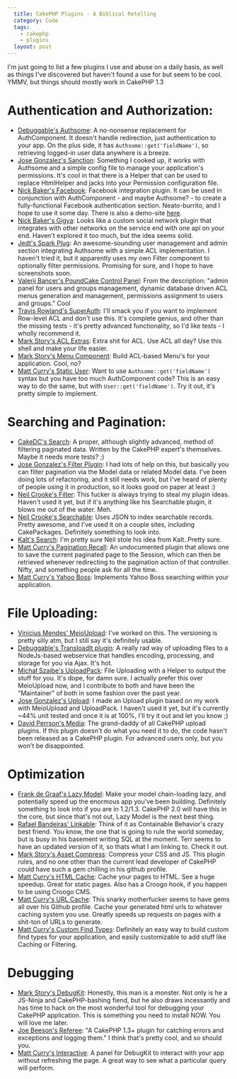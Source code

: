 ```yaml
---
  title: CakePHP Plugins - A Biblical Retelling
  category: Code
  tags:
    - cakephp
    - plugins
  layout: post
---
```


I'm just going to list a few plugins I use and abuse on a daily basis, as well as things I've discovered but haven't found a use for but seem to be cool. YMMV, but things should mostly work in CakePHP 1.3

# Authentication and Authorization:
- [Debuggable's Authsome](http://github.com/felixge/cakephp-authsome): A no-nonsense replacement for AuthComponent. It doesn't handle redirection, just authentication to your app. On the plus side, it has `Authsome::get('fieldName')`, so retrieving logged-in user data anywhere is a breeze.
- [Jose Gonzalez's Sanction](http://github.com/josegonzalez/sanction): Something I cooked up, it works with Authsome and a simple config file to manage your application's permissions. It's cool in that there is a Helper that can be used to replace HtmlHelper and jacks into your Permission configuration file.
- [Nick Baker's Facebook](http://github.com/webtechnick/CakePHP-Facebook-Plugin): Facebook integration plugin. It can be used in conjunction with AuthComponent - and maybe Authsome? - to create a fully-functional Facebook authentication section. Neato-burrito, and I hope to use it some day. There is also a demo-site [here](http://facebook.webtechnick.com/).
- [Nick Baker's Gigya](http://github.com/webtechnick/CakePHP-Gigya-Plugin): Looks like a custom social network plugin that integrates with other networks on the service end with one api on your end. Haven't explored it too much, but the idea seems solid.
- [Jedt's Spark Plug](http://github.com/jedt/spark_plug): An awesome-sounding user management and admin section integrating Authsome with a simple ACL implementation. I haven't tried it, but it apparently uses my own Filter component to optionally filter permissions. Promising for sure, and I hope to have screenshots soon.
- [Valerij Bancer's PoundCake Control Panel](http://sourceforge.net/projects/bancer/): From the description: "admin panel for users and groups management, dynamic database driven ACL menus generation and management, permissions assignment to users and groups."  Cool
- [Travis Rowland's SuperAuth](http://github.com/Theaxiom/SuperAuth): I'll smack you if you want to implement Row-level ACL and don't use this. It's complete genius, and other than the missing tests - it's pretty advanced functionality, so I'd like tests - I wholly recommend it.
- [Mark Story's ACL Extras](http://github.com/markstory/acl_extras): Extra shit for ACL. Use ACL all day? Use this shell and make your life easier.
- [Mark Story's Menu Component](http://github.com/markstory/cakephp_menu_component): Build ACL-based Menu's for your application. Cool, no?
- [Matt Curry's Static User](http://github.com/mcurry/cakephp_static_user): Want to use `Authsome::get('fieldName')` syntax but you have too much AuthComponent code? This is an easy way to do the same, but with `User::get('fieldName')`. Try it out, it's pretty simple to implement.

# Searching and Pagination:
- [CakeDC's Search](http://github.com/CakeDC/Search): A proper, although slightly advanced, method of filtering paginated data. Written by the CakePHP expert's themselves. Maybe it needs more tests? ;)
- [Jose Gonzalez's Filter Plugin](http://github.com/josegonzalez/cakephp-filter-plugin): I had lots of help on this, but basically you can filter pagination via the Model data or related Model data. I've been doing lots of refactoring, and it still needs work, but I've heard of plenty of people using it in production, so it looks good on paper at least :)
- [Neil Crooke's Filter](http://github.com/neilcrookes/filter): This fucker is always trying to steal my plugin ideas. Haven't used it yet, but if it's anything like his Searchable plugin, it blows me out of the water. Meh.
- [Neil Crooke's Searchable](http://github.com/neilcrookes/searchable): Uses JSON to index searchable records. Pretty awesome, and I've used it on a couple sites, including CakePackages. Definitely something to look into.
- [Kalt's Search](http://github.com/kalt/search): I'm pretty sure Neil stole his idea from Kalt. Pretty sure.
- [Matt Curry's Pagination Recall](http://github.com/mcurry/pagination_recall): An undocumented plugin that allows one to save the current paginated page to the Session, which can then be retrieved whenever redirecting to the pagination action of that controller. Nifty, and something people ask for all the time.
- [Matt Curry's Yahoo Boss](http://github.com/mcurry/yahoo_boss): Implements Yahoo Boss searching within your application.

# File Uploading:
- [Vinicius Mendes' MeioUpload](http://github.com/jrbasso/MeioUpload): I've worked on this. The versioning is pretty silly atm, but I still say it's definitely usable.
- [Debuggable's TransloadIt plugin](http://github.com/felixge/cakephp-transload_it): A really rad way of uploading files to a NodeJs-based webservice that handles encoding, processing, and storage for you via Ajax. It's hot.
- [Michał Szajbe's UploadPack](http://github.com/szajbus/uploadpack): File Uploading with a Helper to output the stuff for you. It's dope, for damn sure. I actually prefer this over MeioUpload now, and I contribute to both and have been the "Maintainer" of both in some fashion over the past year.
- [Jose Gonzalez's Upload](http://github.com/josegonzalez/upload): I made an Upload plugin based on my work with MeioUpload and UploadPack. I haven't used it yet, but it's currently ~44% unit tested and once it is at 100%, I'll try it out and let you know ;)
- [David Perrson's Media](http://github.com/davidpersson/media): The grand-daddy of all CakePHP upload plugins. If this plugin doesn't do what you need it to do, the code hasn't been released as a CakePHP plugin. For advanced users only, but you won't be disappointed.

# Optimization
- [Frank de Graaf's Lazy Model](http://github.com/Phally/lazy_model): Make your model chain-loading lazy, and potentially speed up the enormous app you've been building. Definitely something to look into if you are in 1.2/1.3. CakePHP 2.0 will have this in the core, but since that's not out, Lazy Model is the next best thing.
- [Rafael Bandeiras' Linkable](http://github.com/Terr/linkable): Think of it as Containable Behavior's crazy best friend. You know, the one that is going to rule the world someday, but is busy in his basement writing SQL at the moment. Terr seems to have an updated version of it, so thats what I am linking to. Check it out.
- [Mark Story's Asset Compress](http://github.com/markstory/asset_compress): Compress your CSS and JS. This plugin rules, and no one other than the current lead developer of CakePHP could have such a gem chilling in his github profile.
- [Matt Curry's HTML Cache](http://github.com/mcurry/html_cache): Cache your pages to HTML. See a huge speedup. Great for static pages. Also has a Croogo hook, if you happen to be using Croogo CMS.
- [Matt Curry's URL Cache](http://github.com/mcurry/url_cache): This snarky motherfucker seems to have gems all over his Github profile. Cache your generated html urls to whatever caching system you use. Greatly speeds up requests on pages with a shit-ton of URLs to generate.
- [Matt Curry's Custom Find Types](http://github.com/mcurry/find): Definitely an easy way to build custom find types for your application, and easily customizable to add stuff like Caching or Filtering.

# Debugging
- [Mark Story's DebugKit](http://github.com/cakephp/debug_kit): Honestly, this man is a monster. Not only is he a JS-Ninja and CakePHP-bashing fiend, but he also draws incessantly and has time to hack on the most wonderful tool for debugging your CakePHP application. This is something you need to install NOW. You will love me later.
- [Joe Beeson's Referee](http://github.com/joebeeson/referee): "A CakePHP 1.3+ plugin for catching errors and exceptions and logging them." I think that's pretty cool, and so should you.
- [Matt Curry's Interactive](http://github.com/mcurry/interactive): A panel for DebugKit to interact with your app without refreshing the page. A great way to see what a particular query will perform.
